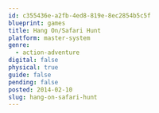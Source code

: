 ```yaml
---
id: c355436e-a2fb-4ed8-819e-8ec2854b5c5f
blueprint: games
title: Hang On/Safari Hunt
platform: master-system
genre:
  - action-adventure
digital: false
physical: true
guide: false
pending: false
posted: 2014-02-10
slug: hang-on-safari-hunt
---
```

